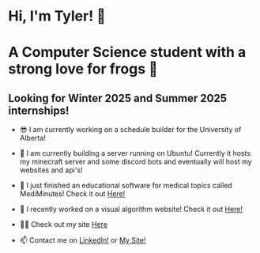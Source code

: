 # Hi, I'm Tyler! 👋
<h1 align="left">A Computer Science student with a strong love for frogs 🐸</h1>
<h2 align="left">Looking for Winter 2025 and Summer 2025 internships! </h2>

- 😎 I am currently working on a schedule builder for the University of Alberta!

- 💾 I am currently building a server running on Ubuntu! Currently it hosts my minecraft server and some discord bots and eventually will host my websites and api's!

- 🐸 I just finished an educational software for medical topics called MediMinutes! Check it out [Here!](https://medi-minutes.vercel.app/)

- 🔭 I recently worked on a visual algorithm website! Check it out [Here!](https://algorithm-tutor.vercel.app/)

- 👨‍💻 Check out my site [Here](https://tylerbeach.site)

- 📫 Contact me on [LinkedIn!](https://www.linkedin.com/in/tylerbe/) or [My Site!](https://www.tylerbeach.site/contact)
